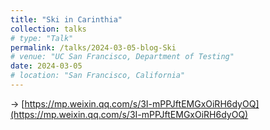 ```yaml
---
title: "Ski in Carinthia"
collection: talks
# type: "Talk"
permalink: /talks/2024-03-05-blog-Ski
# venue: "UC San Francisco, Department of Testing"
date: 2024-03-05
# location: "San Francisco, California"
---
```


-> [https://mp.weixin.qq.com/s/3I-mPPJftEMGxOiRH6dyOQ](https://mp.weixin.qq.com/s/3I-mPPJftEMGxOiRH6dyOQ)